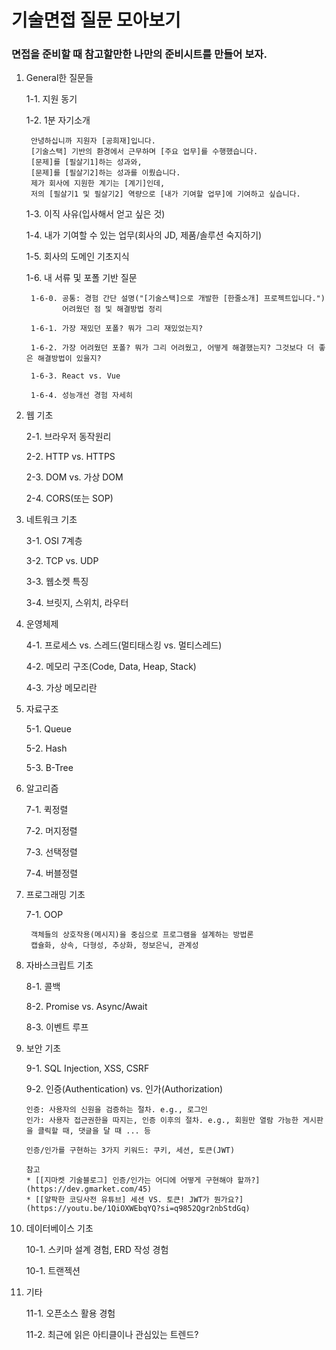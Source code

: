 # 기술면접 질문 모아보기
### 면접을 준비할 때 참고할만한 나만의 준비시트를 만들어 보자.

1. General한 질문들

    1-1. 지원 동기

    1-2. 1분 자기소개

        안녕하십니까 지원자 [공희재]입니다.
        [기술스택] 기반의 환경에서 근무하며 [주요 업무]를 수행했습니다.
        [문제]를 [필살기1]하는 성과와,
        [문제]를 [필살기2]하는 성과를 이뤘습니다.
        제가 회사에 지원한 계기는 [계기]인데,
        저의 [필살기1 및 필살기2] 역량으로 [내가 기여할 업무]에 기여하고 싶습니다.

    1-3. 이직 사유(입사해서 얻고 싶은 것)

    1-4. 내가 기여할 수 있는 업무(회사의 JD, 제품/솔루션 숙지하기)

    1-5. 회사의 도메인 기초지식

    1-6. 내 서류 및 포폴 기반 질문

        1-6-0. 공통: 경험 간단 설명("[기술스택]으로 개발한 [한줄소개] 프로젝트입니다.")
               어려웠던 점 및 해결방법 정리

        1-6-1. 가장 재밌던 포폴? 뭐가 그리 재밌었는지?

        1-6-2. 가장 어려웠던 포폴? 뭐가 그리 어려웠고, 어떻게 해결했는지? 그것보다 더 좋은 해결방법이 있을지?

        1-6-3. React vs. Vue

        1-6-4. 성능개선 경험 자세히

3. 웹 기초

    2-1. 브라우저 동작원리

    2-2. HTTP vs. HTTPS

    2-3. DOM vs. 가상 DOM

    2-4. CORS(또는 SOP)

4. 네트워크 기초

    3-1. OSI 7계층

    3-2. TCP vs. UDP

    3-3. 웹소켓 특징

    3-4. 브릿지, 스위치, 라우터

6. 운영체제

    4-1. 프로세스 vs. 스레드(멀티태스킹 vs. 멀티스레드)

    4-2. 메모리 구조(Code, Data, Heap, Stack)

    4-3. 가상 메모리란

8. 자료구조

    5-1. Queue

    5-2. Hash

    5-3. B-Tree

9. 알고리즘

    7-1. 퀵정렬

    7-2. 머지정렬

    7-3. 선택정렬

    7-4. 버블정렬

7. 프로그래밍 기초

    7-1. OOP

        객체들의 상호작용(메시지)을 중심으로 프로그램을 설계하는 방법론
        캡슐화, 상속, 다형성, 추상화, 정보은닉, 관계성

9. 자바스크립트 기초

    8-1. 콜백

    8-2. Promise vs. Async/Await

    8-3. 이벤트 루프

10. 보안 기초

    9-1. SQL Injection, XSS, CSRF

    9-2. 인증(Authentication) vs. 인가(Authorization)

        인증: 사용자의 신원을 검증하는 절차. e.g., 로그인
        인가: 사용자 접근권한을 따지는, 인증 이후의 절차. e.g., 회원만 열람 가능한 게시판을 클릭할 때, 댓글을 달 때 ... 등

        인증/인가를 구현하는 3가지 키워드: 쿠키, 세션, 토큰(JWT)

        참고
        * [[지마켓 기술블로그] 인증/인가는 어디에 어떻게 구현해야 할까?](https://dev.gmarket.com/45)
        * [[얄팍한 코딩사전 유튜브] 세션 VS. 토큰! JWT가 뭔가요?](https://youtu.be/1QiOXWEbqYQ?si=q9852Qgr2nbStdGq)

11. 데이터베이스 기초

    10-1. 스키마 설계 경험, ERD 작성 경험

    10-1. 트랜젝션

12. 기타

    11-1. 오픈소스 활용 경험

    11-2. 최근에 읽은 아티클이나 관심있는 트렌드?
